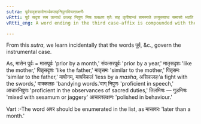 ```yaml
---
sutra: पूर्वसदृशसमोनार्थकलहनिपुणमिश्रश्लक्षणैः
vRtti: पूर्व सदृश सम ऊनार्थ कलह निपुण मिश्र श्लक्षण एतैः सह तृतीयान्तं समस्यते तत्पुरुषश्च समासो भवति॥ वार्त्तिकम् ॥ पूर्वादिष्ववरस्योपसंख्यानम् ॥
vRtti_eng: A word ending in the third case-affix is compounded with the words _purva_, \"_prior_,\" _sadrisa_ \"like,\" _sama_ \"similar, \"_ûnartha_, \"words having the sense of less, \"_kalaha_ \"quarrel,\"_nipuna_, \"proficient,\" _misra_ \"mixed,\" and _slakshņa_ \"polished sleek\" and the resulting compound is called _Tat-purusha_.

---
```

From this _sutra_, we learn incidentally that the words पूर्व, &c., govern the instrumental case.

As, मासेन पूर्वः = मासपूर्वः 'prior by a month,' संवत्सरपूर्वः 'prior by a year,' मातृसदृशः 'like the mother,' पितृसदृशः 'like the father,' मातृसमः 'similar to the mother,' पितृसमः 'similar to the father,' माषोनम्, माषविकलं 'less by a _masha_, असिकलहः'a fight with the swords,' वाक्कलहः 'bandying words.'वाग् निपुणः 'proficient in speech,' आचारनिपुणः 'proficient in the observances of sacred duties,' तिलमिश्रः — गुडमिश्रः 'mixed with sesamum or jaggery' आचारश्लक्षणः 'polished in behaviour.' 

Vart :-The word अवर should be enumerated in the list, as मासावरः 'later than a month.'